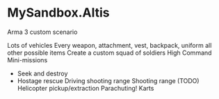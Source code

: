 # MySandbox.Altis
Arma 3 custom scenario

Lots of vehicles
Every weapon, attachment, vest, backpack, uniform all other possible items
Create a custom squad of soldiers
High Command
Mini-missions
 - Seek and destroy
 - Hostage rescue
Driving shooting range
Shooting range (TODO)
Helicopter pickup/extraction
Parachuting!
Karts
